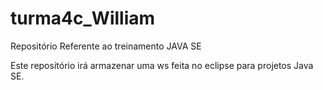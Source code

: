 # turma4c_William
Repositório Referente ao treinamento JAVA SE

Este repositório irá armazenar uma ws feita no eclipse para projetos Java SE.
